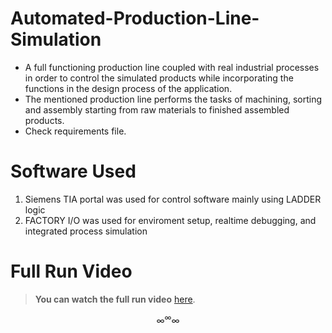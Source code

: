 #  Automated-Production-Line-Simulation

 - A full functioning production line coupled with real industrial processes in order to control the simulated products while incorporating the functions in the design process of the application.
 - The mentioned production line performs the tasks of machining, sorting and assembly starting from raw materials to finished assembled products.
 - Check requirements file.

# Software Used

 1. Siemens TIA portal was used for control software mainly using LADDER logic
 2. FACTORY I/O was used for enviroment setup, realtime debugging, and integrated process simulation
    
# Full Run Video

> **You can watch the full run video** [here](https://drive.google.com/file/d/1nO1mARgPzum9P7iFB1YmgwzHFOrO7etD/view?usp=sharing).

$$
  \infty^\infty\infty  
$$
